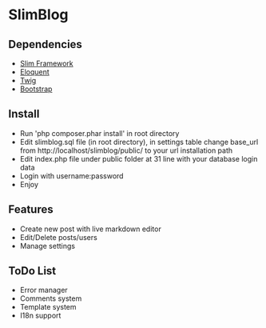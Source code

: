 SlimBlog
=====

Dependencies
---
* [Slim Framework](http://slimframework.com)
* [Eloquent](http://laravel.com/docs/eloquent)
* [Twig](http://twig.sensiolabs.org)
* [Bootstrap](http://getbootstrap.com)

Install
---
* Run 'php composer.phar install' in root directory
* Edit slimblog.sql file (in root directory), in settings table change base_url from http://localhost/slimblog/public/ to your url installation path
* Edit index.php file under public folder at 31 line with your database login data
* Login with username:password
* Enjoy

Features
---
* Create new post with live markdown editor
* Edit/Delete posts/users
* Manage settings

ToDo List
---
* Error manager
* Comments system
* Template system
* I18n support
